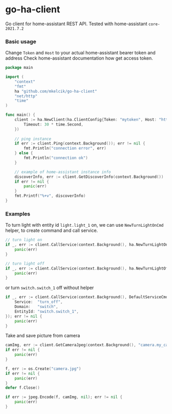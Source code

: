# go-ha-client
Go client for home-assistant REST API. Tested with home-assistant `core-2021.7.2`


### Basic usage
Change `Token` and `Host` to your actual home-assistant bearer token and address
Check home-assistant documentation how get access token.

```go
package main

import (
	"context"
	"fmt"
	ha "github.com/mkelcik/go-ha-client"
	"net/http"
	"time"
)

func main() {
	client := ha.NewClient(ha.ClientConfig{Token: "mytoken", Host: "http://my-ha.home"}, &http.Client{
		Timeout: 30 * time.Second,
	})
    
	// ping instance
	if err := client.Ping(context.Background()); err != nil {
		fmt.Println("connection error", err)
	} else {
		fmt.Println("connection ok")
	}

	// example of home-assistant instance info
	discoverInfo, err := client.GetDiscoverInfo(context.Background())
	if err != nil {
		panic(err)
	}
	fmt.Printf("%+v", discoverInfo)
}
```

### Examples

To turn light with entity id `light.light_1` on, we can use `NewTurnLightOnCmd` helper, to create command and call service.
```go
// turn light on
if _, err := client.CallService(context.Background(), ha.NewTurnLightOnCmd("light.light_1")); err != nil {
	panic(err)
}

// turn light off 
if _, err := client.CallService(context.Background(), ha.NewTurnLightOffCmd("light.light_1")); err != nil {
	panic(err)
}
```
or turn `switch.switch_1` off without helper
```go
if _, err := client.CallService(context.Background(), DefaultServiceCmd{
    Service:  "turn_off",
    Domain:   "switch", 
    EntityId: "switch.switch_1",
}); err != nil {
	panic(err)
}
```

Take and save picture from camera 
```go
camImg, err := client.GetCameraJpeg(context.Background(), "camera.my_camera")
if err != nil {
	panic(err)
}

f, err := os.Create("camera.jpg")
if err != nil {
	panic(err)
}
defer f.Close()

if err := jpeg.Encode(f, camImg, nil); err != nil {
	panic(err)
}
```